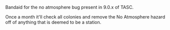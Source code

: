 Bandaid for the no atmosphere bug present in 9.0.x of TASC.  

Once a month it'll check all colonies and remove the No Atmosphere hazard off of anything that is deemed to be a station.
